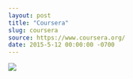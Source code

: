 ```yaml
---
layout: post
title: "Coursera"
slug: coursera
source: https://www.coursera.org/
date: 2015-5-12 00:00:00 -0700
---
```


<img src="{{ site.url }}/assets/img/screenshots/coursera.jpg">
